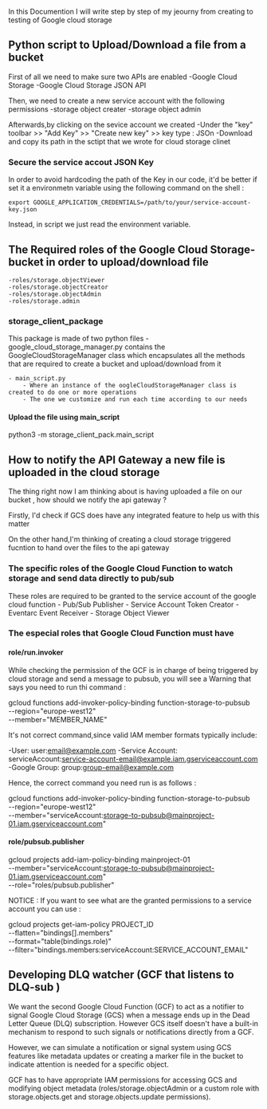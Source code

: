 In this Documention I will write step by step of my jeourny from creating to testing of Google cloud storage 

## Python script to Upload/Download a file from a bucket

First of all we need to make sure two APIs are enabled 
    -Google Cloud Storage
    -Google Cloud Storage JSON API

Then, we need to create a new service account with the following permissions 
    -storage object creater
    -storage object admin

Afterwards,by clicking on the sevice account we created
    -Under the "key" toolbar >> "Add Key" >> "Create new key" >> key type : JSOn
    -Download and copy its path in the sctipt that we wrote for cloud storage clinet

### Secure the service accout JSON Key
In order to avoid hardcoding the path of the Key in our code, it'd be better if set it a environmetn variable using the following command on the shell :

    export GOOGLE_APPLICATION_CREDENTIALS=/path/to/your/service-account-key.json

Instead, in script we just read the environment variable.

## The Required roles of the Google Cloud Storage-bucket in order to upload/download file 
    -roles/storage.objectViewer
    -roles/storage.objectCreator
    -roles/storage.objectAdmin
    -roles/storage.admin

### storage_client_package
This package is made of two python files 
    - google_cloud_storage_manager.py 
         contains the GoogleCloudStorageManager class which encapsulates all the methods that are required to create a bucket and upload/download from it

    - main_script.py 
        - Where an instance of the oogleCloudStorageManager class is created to do one or more operations
        - The one we customize and run each time according to our needs
#### Upload the file using main_script

python3 -m storage_client_pack.main_script

## How to notify the API Gateway a new file is uploaded in the cloud storage

The thing right now I am thinking about is having uploaded a file on our bucket , how should we notify the api gateway ?

Firstly, I'd check if GCS does have any integrated feature to help us with this matter

On the other hand,I'm thinking of creating a cloud storage triggered fucntion to hand over the files to the api gateway

### The specific roles of the Google Cloud Function to watch storage and send data directly to pub/sub
These roles are required to be granted to the service account of the google cloud function 
    - Pub/Sub Publisher
    - Service Account Token Creator
    - Eventarc Event Receiver
    - Storage Object Viewer
### The especial roles that Google Cloud Function must have
 #### role/run.invoker
 While checking the permission of the GCF is in charge of being triggered by cloud storage and send a message to pubsub, you will see a Warning that says you need to run thi command : 

 gcloud functions add-invoker-policy-binding function-storage-to-pubsub \
      --region="europe-west12" \
      --member="MEMBER_NAME"

It's not correct command,since valid IAM member formats typically include:

-User: user:email@example.com
-Service Account: serviceAccount:service-account-email@example.iam.gserviceaccount.com
-Google Group: group:group-email@example.com   

Hence, the correct command you need run is as follows : 

gcloud functions add-invoker-policy-binding function-storage-to-pubsub \
    --region="europe-west12" \
    --member="serviceAccount:storage-to-pubsub@mainproject-01.iam.gserviceaccount.com"

#### role/pubsub.publisher
gcloud projects add-iam-policy-binding mainproject-01 \
    --member="serviceAccount:storage-to-pubsub@mainproject-01.iam.gserviceaccount.com" \
    --role="roles/pubsub.publisher"

NOTICE : 
 If you want to see what are the granted permissions to a service account you can use : 

 gcloud projects get-iam-policy PROJECT_ID \
    --flatten="bindings[].members" \
    --format="table(bindings.role)" \
    --filter="bindings.members:serviceAccount:SERVICE_ACCOUNT_EMAIL"

## Developing DLQ watcher (GCF that listens to DLQ-sub )

 We want the second Google Cloud Function (GCF) to act as a notifier to signal Google Cloud Storage (GCS) when a message ends up in the Dead Letter Queue (DLQ) subscription. However GCS itself doesn't have a built-in mechanism to respond to such signals or notifications directly from a GCF.

 However, we can simulate a notification or signal system using GCS features like metadata updates or creating a marker file in the bucket to indicate attention is needed for a specific object.

  GCF has to have appropriate IAM permissions for accessing GCS and modifying object metadata (roles/storage.objectAdmin or a custom role with storage.objects.get and storage.objects.update permissions).